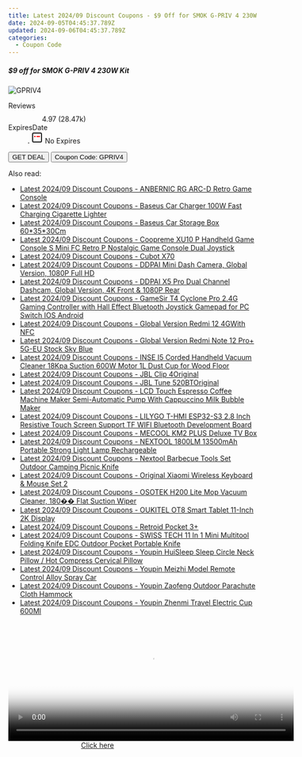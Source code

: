 ```yaml
---
title: Latest 2024/09 Discount Coupons - $9 Off for SMOK G-PRIV 4 230W Kit
date: 2024-09-05T04:45:37.789Z
updated: 2024-09-06T04:45:37.789Z
categories:
  - Coupon Code
---
```



<div class="max-w-4xl mx-auto grid grid-cols-1 lg:max-w-5xl lg:gap-x-20 lg:grid-cols-2">
  <div class="relative p-3 col-start-1 row-start-1 flex flex-col-reverse rounded-lg bg-gradient-to-t from-black/75 via-black/0 sm:bg-none sm:row-start-2 sm:p-0 lg:row-start-1">
    <h5 class="mt-1 text-lg font-semibold text-white sm:text-slate-900 md:text-2xl dark:sm:text-white">$9 off for SMOK G-PRIV 4 230W Kit</h5>
  </div>
  
  <div class="col-start-1 col-end-3 row-start-1 grid gap-4 sm:mb-6 sm:grid-cols-4 lg:col-start-2 lg:row-span-6 lg:row-end-6 lg:mb-0 lg:gap-6">
      <img src="https://static.shareasale.com/image/59344/deal/SMOKG-PRIV4230WKit.jpeg" onClick="javascript:window.open(decodeURIComponent('https%3A%2F%2Fwww.shareasale.com%2Fu.cfm%3Fd%3D1106069%26m%3D59344%26u%3D4338022'), '_blank');void(0);" alt="GPRIV4" class="h-60 w-full rounded-lg object-cover sm:col-span-2 sm:h-52 lg:col-span-full" loading="lazy" />
    
  </div>
  <dl class="row-start-2 mt-4 flex items-center text-xs font-medium sm:row-start-3 sm:mt-1 md:mt-2.5 lg:row-start-2">
    <dt class="sr-only">Reviews</dt>
    <dd class="flex items-center text-indigo-600 dark:text-indigo-400">
      <svg width="24" height="24" fill="none" aria-hidden="true" class="mr-1 stroke-current dark:stroke-indigo-500">
        <path d="m12 5 2 5h5l-4 4 2.103 5L12 16l-5.103 3L9 14l-4-4h5l2-5Z" stroke-width="2" stroke-linecap="round" stroke-linejoin="round" />
      </svg>
      <span>4.97 <span class="font-normal text-slate-400">(28.47k)</span></span>
    </dd>
    <dt class="sr-only">ExpiresDate</dt>
    <dd class="flex items-center">
      <svg width="2" height="2" aria-hidden="true" fill="currentColor" class="mx-3 text-slate-300">
        <circle cx="1" cy="1" r="1" />
      </svg>
      <svg width="24" height="24" viewBox="0 0 24 24" fill="none" stroke="currentColor" stroke-width="2">
        <rect x="3" y="3" width="18" height="18" rx="2" fill="#fff" />
        <path d="M6 10L18 10" stroke="red" stroke-width="2" fill="none" />
        <path d="M10 6L10 18" stroke="#fff" stroke-width="2" fill="none" />
      </svg>
      No Expires    </dd>
  </dl>
  <div class="col-start-1 row-start-3 mt-4 self-center sm:col-start-2 sm:row-span-2 sm:row-start-2 sm:mt-0 lg:col-start-1 lg:row-start-3 lg:row-end-4 lg:mt-6">
    <button type="button" onClick="javascript:window.open(decodeURIComponent('https%3A%2F%2Fwww.shareasale.com%2Fu.cfm%3Fd%3D1106069%26m%3D59344%26u%3D4338022'), '_blank');void(0);" class="rounded-lg bg-red-600 px-3 py-2 text-sm font-medium leading-6 text-white">GET DEAL</button>
    <button type="button" onClick="javascript:window.open(decodeURIComponent('https%3A%2F%2Fwww.shareasale.com%2Fu.cfm%3Fd%3D1106069%26m%3D59344%26u%3D4338022'), '_blank');void(0);" class="border-dashed border-2 border-indigo-600 bg-green-100 text-sm leading-6 font-medium py-2 px-3 rounded-lg">Coupon Code: GPRIV4</button>
  </div>
  <p class="col-start-1 mt-4 text-sm leading-6 sm:col-span-2 lg:col-span-1 lg:row-start-4 lg:mt-6 dark:text-slate-400">
     
  </p>
</div>
<span class="atpl-alsoreadstyle">Also read:</span>
<div><ul>
<li><a href="https://coupons.techidaily.com/coupon-1118375-share-97331-sale/"><u>Latest 2024/09 Discount Coupons - ANBERNIC RG ARC-D Retro Game Console</u></a></li>
<li><a href="https://coupons.techidaily.com/coupon-1118373-share-97331-sale/"><u>Latest 2024/09 Discount Coupons - Baseus Car Charger 100W Fast Charging Cigarette Lighter</u></a></li>
<li><a href="https://coupons.techidaily.com/coupon-1118363-share-97331-sale/"><u>Latest 2024/09 Discount Coupons - Baseus Car Storage Box 60*35*30Cm</u></a></li>
<li><a href="https://coupons.techidaily.com/coupon-1118437-share-97331-sale/"><u>Latest 2024/09 Discount Coupons - Coopreme XU10 P Handheld Game Console S Mini FC Retro P Nostalgic Game Console Dual Joystick</u></a></li>
<li><a href="https://coupons.techidaily.com/coupon-1118377-share-97331-sale/"><u>Latest 2024/09 Discount Coupons - Cubot X70</u></a></li>
<li><a href="https://coupons.techidaily.com/coupon-1118369-share-97331-sale/"><u>Latest 2024/09 Discount Coupons - DDPAI Mini Dash Camera, Global Version, 1080P Full HD</u></a></li>
<li><a href="https://coupons.techidaily.com/coupon-1118368-share-97331-sale/"><u>Latest 2024/09 Discount Coupons - DDPAI X5 Pro Dual Channel Dashcam, Global Version, 4K Front & 1080P Rear</u></a></li>
<li><a href="https://coupons.techidaily.com/coupon-1118436-share-97331-sale/"><u>Latest 2024/09 Discount Coupons - GameSir T4 Cyclone Pro 2.4G Gaming Controller with Hall Effect Bluetooth Joystick Gamepad for PC Switch IOS Android</u></a></li>
<li><a href="https://coupons.techidaily.com/coupon-1118378-share-97331-sale/"><u>Latest 2024/09 Discount Coupons - Global Version Redmi 12 4GWith NFC</u></a></li>
<li><a href="https://coupons.techidaily.com/coupon-1118366-share-97331-sale/"><u>Latest 2024/09 Discount Coupons - Global Version Redmi Note 12 Pro+ 5G-EU Stock Sky Blue</u></a></li>
<li><a href="https://coupons.techidaily.com/coupon-1118439-share-97331-sale/"><u>Latest 2024/09 Discount Coupons - INSE I5 Corded Handheld Vacuum Cleaner 18Kpa Suction 600W Motor 1L Dust Cup for Wood Floor</u></a></li>
<li><a href="https://coupons.techidaily.com/coupon-1118379-share-97331-sale/"><u>Latest 2024/09 Discount Coupons - JBL Clip 4Original</u></a></li>
<li><a href="https://coupons.techidaily.com/coupon-1118376-share-97331-sale/"><u>Latest 2024/09 Discount Coupons - JBL Tune 520BTOriginal</u></a></li>
<li><a href="https://coupons.techidaily.com/coupon-1118441-share-97331-sale/"><u>Latest 2024/09 Discount Coupons - LCD Touch Espresso Coffee Machine Maker Semi-Automatic Pump With Cappuccino Milk Bubble Maker</u></a></li>
<li><a href="https://coupons.techidaily.com/coupon-1118438-share-97331-sale/"><u>Latest 2024/09 Discount Coupons - LILYGO T-HMI ESP32-S3 2.8 Inch Resistive Touch Screen Support TF WIFI Bluetooth Development Board</u></a></li>
<li><a href="https://coupons.techidaily.com/coupon-1118374-share-97331-sale/"><u>Latest 2024/09 Discount Coupons - MECOOL KM2 PLUS Deluxe TV Box</u></a></li>
<li><a href="https://coupons.techidaily.com/coupon-1118360-share-97331-sale/"><u>Latest 2024/09 Discount Coupons - NEXTOOL 1800LM 13500mAh Portable Strong Light Lamp Rechargeable</u></a></li>
<li><a href="https://coupons.techidaily.com/coupon-1118361-share-97331-sale/"><u>Latest 2024/09 Discount Coupons - Nextool Barbecue Tools Set Outdoor Camping Picnic Knife</u></a></li>
<li><a href="https://coupons.techidaily.com/coupon-1118371-share-97331-sale/"><u>Latest 2024/09 Discount Coupons - Original Xiaomi Wireless Keyboard & Mouse Set 2</u></a></li>
<li><a href="https://coupons.techidaily.com/coupon-1118440-share-97331-sale/"><u>Latest 2024/09 Discount Coupons - OSOTEK H200 Lite Mop Vacuum Cleaner, 180�� Flat Suction Wiper</u></a></li>
<li><a href="https://coupons.techidaily.com/coupon-1118367-share-97331-sale/"><u>Latest 2024/09 Discount Coupons - OUKITEL OT8 Smart Tablet 11-Inch 2K Display</u></a></li>
<li><a href="https://coupons.techidaily.com/coupon-1118380-share-97331-sale/"><u>Latest 2024/09 Discount Coupons - Retroid Pocket 3+</u></a></li>
<li><a href="https://coupons.techidaily.com/coupon-1118362-share-97331-sale/"><u>Latest 2024/09 Discount Coupons - SWISS TECH 11 In 1 Mini Multitool Folding Knife EDC Outdoor Pocket Portable Knife</u></a></li>
<li><a href="https://coupons.techidaily.com/coupon-1118372-share-97331-sale/"><u>Latest 2024/09 Discount Coupons - Youpin HuiSleep Sleep Circle Neck Pillow / Hot Compress Cervical Pillow</u></a></li>
<li><a href="https://coupons.techidaily.com/coupon-1118370-share-97331-sale/"><u>Latest 2024/09 Discount Coupons - Youpin Meizhi Model Remote Control Alloy Spray Car</u></a></li>
<li><a href="https://coupons.techidaily.com/coupon-1118365-share-97331-sale/"><u>Latest 2024/09 Discount Coupons - Youpin Zaofeng Outdoor Parachute Cloth Hammock</u></a></li>
<li><a href="https://coupons.techidaily.com/coupon-1118364-share-97331-sale/"><u>Latest 2024/09 Discount Coupons - Youpin Zhenmi Travel Electric Cup 600Ml</u></a></li>
</ul></div>

<ins class="adsbygoogle"
      style="display:block"
      data-ad-client="ca-pub-7571918770474297"
      data-ad-slot="8358498916"
      data-ad-format="auto"
      data-full-width-responsive="true"></ins>
<!-- affiliate ads begin -->
<span id="1982485">
					<video width="576" height="240" style="cursor:pointer"
           poster="//a.impactradius-go.com/display-clicktoplayimage/1982485.png"
           onclick="if(!this.playClicked){this.play();this.setAttribute('controls',true);this.playClicked=true;}">
	   <source src="//a.impactradius-go.com/display-ad/22993-1982485">
	   <img src="//a.impactradius-go.com/display-clicktoplayimage/1982485.png" style="border: none; height: 100%; width: 100%; object-fit: contain">
	</video>
	<div style="width:360px;text-align:center"><a href="javascript:window.open(decodeURIComponent('https%3A%2F%2Fhomestyler.sjv.io%2Fc%2F5597632%2F1982485%2F22993'), '_blank');void(0);">Click here</a></div>
</span>
<img height="0" width="0" src="https://imp.pxf.io/i/5597632/1982485/22993" style="position:absolute;visibility:hidden;" border="0" />
<!-- affiliate ads end -->